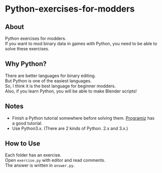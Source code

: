 # Python-exercises-for-modders

## About
Python exercises for modders.<br>
If you want to mod binary data in games with Python, you need to be able to solve these exercises.

## Why Python?
There are better languages for binary editing.<br>
But Python is one of the easiest languages.<br>
So, I think it is the best language for beginner modders.<br>
Also, if you learn Python, you will be able to make Blender scripts!<br>

## Notes
- Finish a Python tutorial somewhere before solving them. [Programiz](https://www.programiz.com/python-programming/tutorial) has a good tutorial.
- Use Python3.x. (There are 2 kinds of Python. 2.x and 3.x.)

## How to Use
Each folder has an exercise.<br>
Open `exercise.py` with editor and read comments.<br>
The answer is written in `answer.py`.
